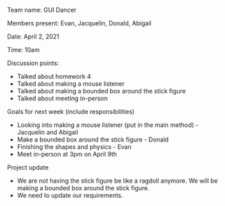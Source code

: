 Team name: GUI Dancer

Members present: Evan, Jacquelin, Donald, Abigail

Date: April 2, 2021

Time: 10am

Discussion points:

* Talked about homework 4
* Talked about making a mouse listener
* Talked about making a bounded box around the stick figure
* Talked about meeting in-person

Goals for next week (include responsibilities)

* Looking into making a mouse listener (put in the main method) - Jacquelin and Abigail 
* Make a bounded box around the stick figure - Donald
* Finishing the shapes and physics - Evan
* Meet in-person at 3pm on April 9th

Project update

* We are not having the stick figure be like a ragdoll anymore. We will be making a bounded box around the stick figure.
* We need to update our requirements.